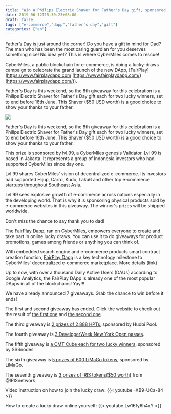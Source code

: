 ```yaml
---
title: "Win a Philips Electric Shaver for Father's Day gift, sponsored by Lvl.99"
date: 2019-06-12T15:30:23+08:00
draft: false
tags: ["e-commerce","dapp","father's day","gift"] 
categories: ["en"] 
---
```


Father’s Day is just around the corner! Do you have a gift in mind for Dad? The man who has been the most caring guardian for you deserves something nice! No idea yet? This is where CyberMiles comes to rescue!

CyberMiles, a public blockchain for e-commerce, is doing a lucky-draws campaign to celebrate the grand launch of the new DApp, [FairPlay](https://www.fairplaydapp.com (https://www.fairplaydapp.com/) (https://www.fairplaydapp.com/)).

Father's Day is this weekend, so the 8th giveaway for this celebration is a Philips Electric Shaver for Father's Day gift each for two lucky winners, set to end before 16th June. This Shaver ($50 USD worth) is a good choice to show your thanks to your father.

![](/images/20190612-giveaway8-01.png)

Father's Day is this weekend, so the 8th giveaway for this celebration is a Philips Electric Shaver for Father's Day gift each for two lucky winners, set to end before 16th June. This Shaver ($50 USD worth) is a good choice to show your thanks to your father.

This prize is sponsored by lvl.99, a CyberMiles genesis Validator. Lvl 99 is based in Jakarta. It represents a group of Indonesia investors who had supported CyberMiles since day one. 

Lvl 99 shares CyberMiles' vision of decentralized e-commerce. Its investors had supported Hijup, Carro, Kudo, Laku6 and other top e-commerce startups throughout Southeast Asia.

Lvl 99 sees explosive growth of e-commerce across nations especially in the developing world. That is why it is sponsoring physical products sold by e-commerce websites in this giveaway. The winner's prizes will be shipped worldwide. 

Don't miss the chance to say thank you to dad!

The [FairPlay Dapp](https://www.fairplaydapp.com), ran on CyberMiles, empowers everyone to create and take part in online lucky draws. You can use it to do giveaways for product promotions, games among friends or anything you can think of. 

With embedded search engine and e-commerce products smart contract creation function, [FairPlay Dapp](https://www.fairplaydapp.com) is a key technology milestone to CyberMiles' decentralized e-commerce marketplace. More details (link)

Up to now, with over a thousand Daily Active Users (DAUs) according to Google Analytics, the FairPlay DApp is already one of the most popular DApps in all of the blockchains! Yay!!!

We have already announced 7 giveaways. Grab the chance to win before it ends!

The first and second giveaway has ended. Click the website to check out the result of [the first one](https://www.fairplaydapp.com/v1/play.html?contract=0x474059cC019815dda16caB69b8c8Bf515E1D20B6)  and [the second one](https://www.fairplaydapp.com/v1/play.html?contract=0x454024A14970c336109D0284a85BA253033A2D72)

The third giveaway is [2 prizes of 2,888 HPTs](https://www.fairplaydapp.com/v1/play.html?contract=0x0F9efabb1f26CE173774260D975C543C39b47179), sponsored by Huobi Pool.

The fourth giveaway is [3 DeveloperWeek New York Open passes](https://www.fairplaydapp.com/v1/play.html?contract=0xa9b472C62B168dB7EFEf0e0B1bcFB6b96aB239F8).

The fifth giveaway is [a CMT Cube each for two lucky winners](https://www.fairplaydapp.com/v1/play.html?contract=0xFa2d2DEa32B7827614e128DB01CcB32202189E2d), sponsored by SSSnodes

The sixth giveaway is [5 prizes of 600 LiMaGo tokens](https://www.fairplaydapp.com/v1/play.html?contract=0x16700a82EfA734237b84e4c4274d2AFB1bFB1b20), sponsored by LiMaGo.

The seventh giveaway is [3 prizes of IRIS tokens($50 worth)](https://www.fairplaydapp.com/v1/play.html?contract=0xF55d0663BC677c0b338CF2476a8bcCd48DC30FF4) from @IRISnetwork

Video instruction on how to join the lucky draw:
{{< youtube -XB9-UCa-84 >}}

How to create a lucky draw online yourself:
{{< youtube Lw16fy6h4xY >}}
